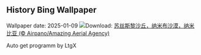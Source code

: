 ## History Bing Wallpaper
Wallpaper date: 2025-01-09
![](https://www.bing.com/th?id=OHR.NamibiaDunes_ZH-CN5102483490_UHD.jpg&w=1000)Download: [苏丝斯黎沙丘，纳米布沙漠，纳米比亚 (© Airpano/Amazing Aerial Agency)](https://www.bing.com/th?id=OHR.NamibiaDunes_ZH-CN5102483490_UHD.jpg)

Auto get programm by LtgX
